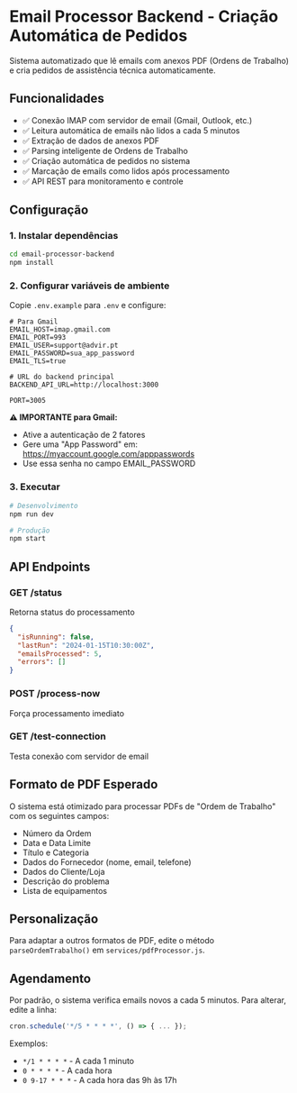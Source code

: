 
# Email Processor Backend - Criação Automática de Pedidos

Sistema automatizado que lê emails com anexos PDF (Ordens de Trabalho) e cria pedidos de assistência técnica automaticamente.

## Funcionalidades

- ✅ Conexão IMAP com servidor de email (Gmail, Outlook, etc.)
- ✅ Leitura automática de emails não lidos a cada 5 minutos
- ✅ Extração de dados de anexos PDF
- ✅ Parsing inteligente de Ordens de Trabalho
- ✅ Criação automática de pedidos no sistema
- ✅ Marcação de emails como lidos após processamento
- ✅ API REST para monitoramento e controle

## Configuração

### 1. Instalar dependências

```bash
cd email-processor-backend
npm install
```

### 2. Configurar variáveis de ambiente

Copie `.env.example` para `.env` e configure:

```env
# Para Gmail
EMAIL_HOST=imap.gmail.com
EMAIL_PORT=993
EMAIL_USER=support@advir.pt
EMAIL_PASSWORD=sua_app_password
EMAIL_TLS=true

# URL do backend principal
BACKEND_API_URL=http://localhost:3000

PORT=3005
```

**⚠️ IMPORTANTE para Gmail:**
- Ative a autenticação de 2 fatores
- Gere uma "App Password" em: https://myaccount.google.com/apppasswords
- Use essa senha no campo EMAIL_PASSWORD

### 3. Executar

```bash
# Desenvolvimento
npm run dev

# Produção
npm start
```

## API Endpoints

### GET /status
Retorna status do processamento

```json
{
  "isRunning": false,
  "lastRun": "2024-01-15T10:30:00Z",
  "emailsProcessed": 5,
  "errors": []
}
```

### POST /process-now
Força processamento imediato

### GET /test-connection
Testa conexão com servidor de email

## Formato de PDF Esperado

O sistema está otimizado para processar PDFs de "Ordem de Trabalho" com os seguintes campos:

- Número da Ordem
- Data e Data Limite
- Título e Categoria
- Dados do Fornecedor (nome, email, telefone)
- Dados do Cliente/Loja
- Descrição do problema
- Lista de equipamentos

## Personalização

Para adaptar a outros formatos de PDF, edite o método `parseOrdemTrabalho()` em `services/pdfProcessor.js`.

## Agendamento

Por padrão, o sistema verifica emails novos a cada 5 minutos. Para alterar, edite a linha:

```javascript
cron.schedule('*/5 * * * *', () => { ... });
```

Exemplos:
- `*/1 * * * *` - A cada 1 minuto
- `0 * * * *` - A cada hora
- `0 9-17 * * *` - A cada hora das 9h às 17h
